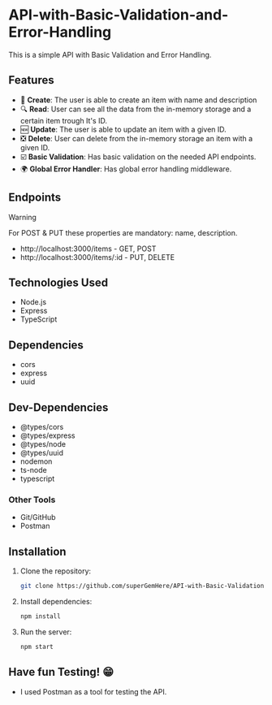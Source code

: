 # API-with-Basic-Validation-and-Error-Handling
This is a simple API with Basic Validation and Error Handling.

## Features

- 📝 **Create**: The user is able to create an item with name and description
- 🔍 **Read**: User can see all the data from the in-memory storage and a certain item trough It's ID.
- 🆕 **Update**: The user is able to update an item with a given ID.
- ❎ **Delete**: User can delete from the in-memory storage an item with a given ID.
- ☑️ **Basic Validation**: Has basic validation on the needed API endpoints.
- 🌍 **Global Error Handler**: Has global error handling middleware.

## Endpoints

> [!WARNING]  
> For POST & PUT these properties are mandatory: name, description.

- http://localhost:3000/items - GET, POST
- http://localhost:3000/items/:id - PUT, DELETE



## Technologies Used

- Node.js
- Express
- TypeScript

## Dependencies

- cors
- express
- uuid

## Dev-Dependencies

- @types/cors
- @types/express
- @types/node
- @types/uuid
- nodemon
- ts-node
- typescript

### Other Tools
- Git/GitHub
- Postman

## Installation

1. Clone the repository:
   ```bash
   git clone https://github.com/superGemHere/API-with-Basic-Validation-and-Error-Handling
   ```
2. Install dependencies:
   ```bash
   npm install
   ```
3. Run the server:
   ```bash
   npm start
   ```

## Have fun Testing! 😁

- I used Postman as a tool for testing the API.
